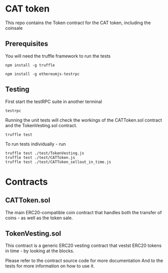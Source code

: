 # CAT token

This repo contains the Token contract for the CAT token, including the coinsale

## Prerequisites

You will need the truffle framework to run the tests

```
npm install -g truffle
```

```
npm install -g ethereumjs-testrpc
```

## Testing

First start the testRPC suite in another terminal


```
testrpc
```

Running the unit tests will check the workings of the CATToken.sol contract and the TokenVesting.sol contract.

```
truffle test
```

To run tests individually - run

```
truffle test ./test/TokenVesting.js
truffle test ./test/CATToken.js
truffle test ./test/CATToken_sellout_in_time.js
```

# Contracts

## CATToken.sol

The main ERC20-compatible coin contract that handles both the transfer of coins - as well as the token sale.

## TokenVesting.sol

This contract is a generic ERC20 vesting contract that vestst ERC20 tokens in time - by looking at the blocks.

Please refer to the contract source code for more documentation 
And to the tests for more information on how to use it.


